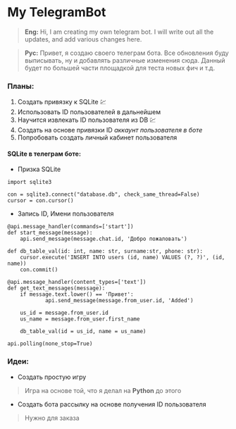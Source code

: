# My TelegramBot

>**Eng:**
  >Hi, I am creating my own telegram bot. I will write out all the updates, and add various changes here.

>**Рус:**
  >Привет, я создаю своего телеграм бота. Все обновления буду выписывать, ну и добавлять различные изменения сюда.
Данный будет по большей части площадкой для теста новых фич и т.д.

### Планы: ###
1. Создать привязку к SQLite :chart:
2. Использовать ID пользователей в дальнейшем 
  1. Научится извлекать ID пользователя из DB :chart:
  2. Создать на основе привязки ID *аккаунт пользователя в боте*
3. Попробовать создать личный кабинет пользователя

#### SQLite в телеграм боте: ####

* Призка SQLite
```
import sqlite3

con = sqlite3.connect("database.db", check_same_thread=False)
cursor = con.cursor()
```
* Запись ID, Имени пользователя
```
@api.message_handler(commands=['start'])
def start_message(message):
	api.send_message(message.chat.id, 'Добро пожаловать')

def db_table_val(id: int, name: str, surname:str, phone: str):
	cursor.execute('INSERT INTO users (id, name) VALUES (?, ?)', (id, name))
	con.commit()

@api.message_handler(content_types=['text'])
def get_text_messages(message):
	if message.text.lower() == 'Привет':
    		api.send_message(message.from_user.id, 'Added')

	us_id = message.from_user.id
	us_name = message.from_user.first_name

	db_table_val(id = us_id, name = us_name)

api.polling(none_stop=True)
```

### Идеи: ###
* Создать простую игру
> Игра на основе той, что я делал на **Python** до этого

* Создать бота рассылку на основе получения ID пользователя
> Нужно для заказа 
